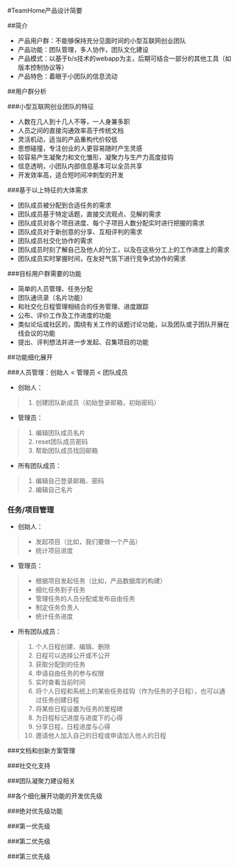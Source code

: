 #TeamHome产品设计简要

##简介
- 产品用户群：不能够保持充分见面时间的小型互联网创业团队
- 产品功能：团队管理，多人协作，团队文化建设
- 产品模式：以基于b/s技术的webapp为主，后期可结合一部分的其他工具（如版本控制协议等）
- 产品特色：着眼于小团队的信息流动

##用户群分析

###小型互联网创业团队的特征
- 人数在几人到十几人不等，一人身兼多职
- 人员之间的直接沟通效率高于传统文档
- 灵活机动，适当的产品重构代价较低
- 思想碰撞，专注创业的人更容易随时产生灵感
- 较容易产生凝聚力和文化雏形，凝聚力与生产力高度挂钩
- 信息透明，小团队内部信息基本可以全员共享
- 开发效率高，适合短时间冲刺型的开发

###基于以上特征的大体需求
- 团队成员被分配到合适任务的需求
- 团队成员基于特定话题，直接交流观点、见解的需求
- 团队成员对各个项目进度、每个子项目人数分配实时进行把握的需求
- 团队成员对于新创意的分享、互相评判的需求
- 团队成员社交化协作的需求
- 团队成员时刻了解自己及他人的分工，以及在这些分工上的工作进度上的需求
- 团队成员实时掌握时间，在友好气氛下进行竞争式协作的需求

###目标用户群需要的功能
- 简单的人员管理、任务分配
- 团队通讯录（名片功能）
- 和社交化日程管理相结合的任务管理、进度跟踪
- 公布、评价工作及工作进度的功能
- 类似论坛或社区的，围绕有关工作的话题讨论功能，以及团队或子团队开展在线会议的功能
- 提出、评判想法并进一步发起、召集项目的功能

##功能细化展开

###人员管理：创始人 < 管理员 < 团队成员
- 创始人：

> 1. 创建团队新成员（初始登录邮箱，初始密码） 

- 管理员：

> 1. 编辑团队成员名片
> 1. reset团队成员密码
> 1. 帮助团队成员找回邮箱

- 所有团队成员：

> 1. 编辑自己登录邮箱、密码
> 1. 编辑自己名片

### 任务/项目管理
- 创始人：
> - 发起项目（比如，我们要做一个产品）
> - 统计项目进度

- 管理员：
> - 根据项目发起任务（比如，产品数据库的构建）
> - 细化任务到子任务
> - 管理任务的人员分配或发布自由任务
> - 制定任务负责人
> - 统计任务进度

- 所有团队成员：

> 1. 个人日程创建、编辑、删除
> 1. 日程可以选择公开或不公开
> 1. 获取分配到的任务
> 1. 申请自由任务的参与权限
> 1. 实时查看当前时间
> 1. 将个人日程和系统上的某些任务挂钩（作为任务的子日程），也可以通过任务创建日程
> 1. 将某些日程设置为任务的里程碑
> 1. 为日程标记进度与进度下的心得
> 1. 分享日程，日程进度与心得
> 1. 邀请他人加入自己的日程或申请加入他人的日程

###文档和创新方案管理

###社交化支持

###团队凝聚力建设相关

##各个细化展开功能的开发优先级

###绝对优先级功能

###第一优先级

###第二优先级

###第三优先级
